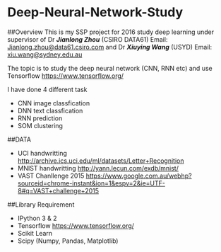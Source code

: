 # Deep-Neural-Network-Study

##Overview
This is my SSP project for 2016 study deep learning under supervisor of Dr ***Jianlong Zhou*** (CSIRO DATA61) Email: Jianlong.zhou@data61.csiro.com and Dr ***Xiuying Wang*** (USYD) Email: xiu.wang@sydney.edu.au

The topic is to study the deep neural network (CNN, RNN etc) and use Tensorflow https://www.tensorflow.org/

I have done 4 different task

* CNN image classfication
* DNN text classfication
* RNN prediction
* SOM clustering

##DATA
* UCI handwritting http://archive.ics.uci.edu/ml/datasets/Letter+Recognition
* MNIST handwritting http://yann.lecun.com/exdb/mnist/
* VAST Chanllenge 2015 https://www.google.com.au/webhp?sourceid=chrome-instant&ion=1&espv=2&ie=UTF-8#q=VAST+challenge+2015

##Library Requirement

* IPython 3 & 2
* Tensorflow https://www.tensorflow.org/
* Scikit Learn 
* Scipy (Numpy, Pandas, Matplotlib)


